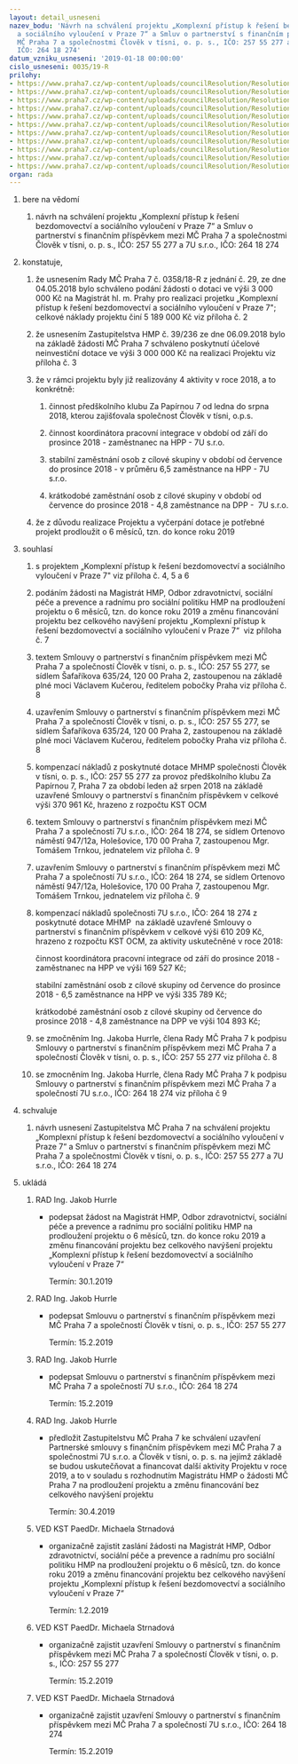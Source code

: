 ```yaml
---
layout: detail_usneseni
nazev_bodu: 'Návrh na schválení projektu „Komplexní přístup k řešení bezdomovectví
  a sociálního vyloučení v Praze 7“ a Smluv o partnerství s finančním příspěvkem mezi
  MČ Praha 7 a společnostmi Člověk v tísni, o. p. s., IČO: 257 55 277 a 7U s.r.o.,
  IČO: 264 18 274'
datum_vzniku_usneseni: '2019-01-18 00:00:00'
cislo_usneseni: 0035/19-R
prilohy:
- https://www.praha7.cz/wp-content/uploads/councilResolution/Resolutions/30520/export/P1_Duvodova_zprava_bezdomovectvi~423642.doc
- https://www.praha7.cz/wp-content/uploads/councilResolution/Resolutions/30520/export/P2_usnesenirmc_035818R_29_04052018_komplet~423641.pdf
- https://www.praha7.cz/wp-content/uploads/councilResolution/Resolutions/30520/export/P3_UsneseniZastupitelstvaHMPPDFeBookUsnesenic39_236verze11VEREJNE~423640.pdf
- https://www.praha7.cz/wp-content/uploads/councilResolution/Resolutions/30520/export/P4_Projekt_bezdomovectvi_18mesicu_FINAL~423639.docx
- https://www.praha7.cz/wp-content/uploads/councilResolution/Resolutions/30520/export/P5_Zmenafinancovaniaprodlouzeni_projektbezdomovectvi_FINAL~423638.xlsx
- https://www.praha7.cz/wp-content/uploads/councilResolution/Resolutions/30520/export/P6_casovyharmonogram_upraveny_24mesicu~423637.xlsx
- https://www.praha7.cz/wp-content/uploads/councilResolution/Resolutions/30520/export/P7_MCP7_zadostnaMHMP~423636.docx
- https://www.praha7.cz/wp-content/uploads/councilResolution/Resolutions/30520/export/P8_smlouva_CvT_VEREJNA~423635.pdf
- https://www.praha7.cz/wp-content/uploads/councilResolution/Resolutions/30520/export/P9_smlouva_7U_VEREJNA_FINAL~423633.pdf
- https://www.praha7.cz/wp-content/uploads/councilResolution/Resolutions/30520/export/navrhzmc_projektbezdomovectvi~423631.pdf
- https://www.praha7.cz/wp-content/uploads/councilResolution/Resolutions/30520/export/export~423765.pdf
organ: rada
---
```

<ol class="urzList_view" id="urzList">
<li class="urzClass1" id=""><span name="1">bere na vědomí</span> 
<ol class="urzOlClass decimal ">
<li class="urzClass2" style="TEXT-ALIGN: left" id=""><span><p>návrh na schválení projektu „Komplexní přístup k řešení bezdomovectví a sociálního vyloučení v Praze 7“ a Smluv o partnerství s finančním příspěvkem mezi MČ Praha 7 a společnostmi Člověk v tísni, o. p. s., IČO: 257 55 277 a 7U s.r.o., IČO: 264 18 274</p></span></li></ol></li>
<li class="urzClass1" id=""><span name="50">konstatuje,</span> 
<ol class="urzOlClass decimal ">
<li class="urzClass2" style="TEXT-ALIGN: left" id=""><span><p>že usnesením Rady MČ Praha 7 č. 0358/18-R z jednání č. 29, ze dne 04.05.2018 bylo schváleno podání žádosti o dotaci ve výši 3 000 000 Kč na Magistrát hl. m. Prahy pro realizaci projetku „Komplexní přístup k řešení bezdomovectví a sociálního vyloučení v Praze 7"; celkové náklady projektu&nbsp;činí 5 189 000 Kč viz příloha č. 2﻿</p></span></li>
<li class="urzClass2" style="TEXT-ALIGN: left" id=""><span><p>že usnesením Zastupitelstva HMP č. 39/236 ze dne 06.09.2018 bylo na základě žádosti MČ Praha 7 schváleno poskytnutí účelové neinvestiční dotace ve výši 3 000 000 Kč na realizaci Projektu viz příloha č. 3</p></span></li>
<li class="urzClass2" style="TEXT-ALIGN: left" id=""><span><p>že v rámci projektu byly již realizovány 4 aktivity v roce 2018, a to konkrétně:</p></span>
<ol class="urzUlClass">
<li class="urzClass3" style="TEXT-ALIGN: left" id=""><span><p>činnost předškolního klubu Za Papírnou 7 od ledna do srpna 2018, kterou zajišťovala společnost Člověk v tísni, o.p.s.</p></span></li>
<li class="urzClass3" style="TEXT-ALIGN: left" id=""><span><p>činnost&nbsp;koordinátora pracovní integrace v období od&nbsp;září&nbsp;do prosince 2018 - zaměstnanec na HPP - 7U s.r.o.</p></span></li>
<li class="urzClass3" style="TEXT-ALIGN: left" id=""><span><p>stabilní zaměstnání osob z cílové skupiny v období od července do prosince 2018 - v průměru&nbsp;6,5&nbsp;zaměstnance na&nbsp;HPP - 7U s.r.o.</p></span></li>
<li class="urzClass3" style="TEXT-ALIGN: left" id=""><span><p>krátkodobé zaměstnání osob z cílové skupiny v období od července do prosince 2018 -&nbsp;4,8 zaměstnance na&nbsp;DPP - &nbsp;7U s.r.o.</p></span></li></ol></li>
<li class="urzClass2" style="TEXT-ALIGN: left" id=""><span><p>že z důvodu realizace Projektu a vyčerpání dotace je&nbsp;potřebné projekt prodloužit o 6 měsíců, tzn. do konce roku 2019</p></span></li></ol></li>
<li class="urzClass1" id=""><span name="26">souhlasí</span> 
<ol class="urzOlClass decimal ">
<li class="urzClass2" style="TEXT-ALIGN: left" id=""><span><p>s projektem „Komplexní přístup k řešení bezdomovectví a sociálního vyloučení v Praze 7"&nbsp;viz příloha č. 4,&nbsp;5 a 6</p></span></li>
<li class="urzClass2" style="TEXT-ALIGN: left" id=""><span><p>podáním žádosti na Magistrát HMP,&nbsp;Odbor zdravotnictví, sociální péče a prevence a radnímu pro sociální politiku HMP&nbsp;na&nbsp;prodloužení projektu o 6 měsíců, tzn. do konce roku 2019 a změnu financování projektu&nbsp;bez&nbsp;celkového navýšení projektu „Komplexní přístup k řešení bezdomovectví a sociálního vyloučení v Praze 7“&nbsp;&nbsp;viz příloha č. 7</p></span></li>
<li class="urzClass2" style="TEXT-ALIGN: left" id=""><span><p>textem Smlouvy o partnerství s finančním příspěvkem mezi MČ Praha 7 a společností Člověk v tísni, o. p. s., IČO: 257 55 277, se sídlem Šafaříkova 635/24, 120 00 Praha 2, zastoupenou&nbsp;na základě plné moci Václavem Kučerou, ředitelem pobočky Praha&nbsp;viz příloha č. 8</p></span></li>
<li class="urzClass2" style="TEXT-ALIGN: left" id=""><span><p>uzavřením Smlouvy o partnerství s finančním příspěvkem mezi MČ Praha 7 a společností Člověk v tísni, o. p. s., IČO: 257 55 277, se sídlem Šafaříkova 635/24, 120 00 Praha 2, zastoupenou&nbsp;na základě plné moci Václavem Kučerou, ředitelem pobočky Praha viz příloha č. 8</p></span></li>
<li class="urzClass2" style="TEXT-ALIGN: left" id=""><span><p>kompenzací&nbsp;nákladů z poskytnuté dotace MHMP společnosti Člověk v tísni, o. p. s., IČO: 257 55 277&nbsp;za provoz předškolního klubu Za Papírnou 7, Praha 7&nbsp;za období leden až srpen 2018 na základě uzavřené Smlouvy o partnerství s finančním příspěvkem&nbsp;v celkové výši 370 961 Kč, hrazeno&nbsp;z rozpočtu KST OCM</p></span></li>
<li class="urzClass2" style="TEXT-ALIGN: left" id=""><span><p>textem Smlouvy o partnerství s finančním příspěvkem mezi MČ Praha 7 a společností&nbsp;7U s.r.o., IČO: 264 18 274, se sídlem Ortenovo náměstí 947/12a, Holešovice, 170 00 Praha 7, zastoupenou Mgr. Tomášem Trnkou, jednatelem&nbsp;viz příloha č. 9</p></span></li>
<li class="urzClass2" style="TEXT-ALIGN: left" id=""><span><p>uzavřením Smlouvy o partnerství s finančním příspěvkem mezi MČ Praha 7 a společností 7U s.r.o., IČO: 264 18 274, se sídlem Ortenovo náměstí 947/12a, Holešovice, 170 00 Praha 7, zastoupenou Mgr. Tomášem Trnkou, jednatelem viz příloha č. 9</p></span></li>
<li class="urzClass2" style="TEXT-ALIGN: left" id=""><span><p>kompenzací&nbsp;nákladů&nbsp;společnosti 7U s.r.o., IČO: 264 18 274 z poskytnuté dotace MHMP&nbsp; na základě uzavřené Smlouvy o partnerství s finančním příspěvkem v celkové výši 610 209 Kč, hrazeno z rozpočtu KST OCM, za aktivity&nbsp;uskutečněné v roce 2018:</p><p>činnost koordinátora pracovní integrace od&nbsp;září do prosince 2018 - zaměstnanec na HPP&nbsp;ve výši 169 527 Kč;</p><p>stabilní zaměstnání osob z cílové skupiny od července do prosince 2018 -&nbsp;6,5 zaměstnance na&nbsp;HPP ve výši 335 789 Kč;</p><p>krátkodobé zaměstnání osob z cílové skupiny od července do prosince 2018 - 4,8 zaměstnance na&nbsp;DPP ve výši 104 893 Kč;</p></span></li>
<li class="urzClass2" style="TEXT-ALIGN: left" id=""><span><p>se zmočněním Ing. Jakoba Hurrle, člena Rady MČ Praha 7 k podpisu Smlouvy o partnerství s finančním příspěvkem mezi MČ Praha 7 a společností Člověk v tísni, o. p. s., IČO: 257 55 277 viz příloha č. 8</p></span></li>
<li class="urzClass2" style="TEXT-ALIGN: left" id=""><span><p>se zmocněním Ing. Jakoba Hurrle, člena Rady MČ Praha 7 k podpisu Smlouvy o partnerství s finančním příspěvkem mezi MČ Praha 7 a společností 7U s.r.o., IČO: 264 18 274 viz příloha č 9</p></span></li></ol></li>
<li class="urzClass1" id=""><span name="24">schvaluje</span> 
<ol class="urzOlClass decimal ">
<li class="urzClass2" style="TEXT-ALIGN: left" id=""><span><p>návrh usnesení Zastupitelstva MČ Praha 7 na schválení projektu „Komplexní přístup k řešení bezdomovectví a sociálního vyloučení v Praze 7“ a Smluv o partnerství s finančním příspěvkem mezi MČ Praha 7 a společnostmi Člověk v tísni, o. p. s., IČO: 257 55 277 a 7U s.r.o., IČO: 264 18 274</p></span></li></ol></li><li class="urzClass1" id="urzUkoly"><span name="1">ukládá</span><ol class="urzOlClass"><li class="urzClass2"><span><p>RAD Ing. Jakob Hurrle</p></span><ul class="urzUlClass"><li class="urzClass3"><span><p>podepsat žádost na Magistrát HMP, Odbor zdravotnictví, sociální péče a prevence a radnímu pro sociální politiku HMP na prodloužení projektu o 6 měsíců, tzn. do konce roku 2019 a změnu financování projektu bez celkového navýšení projektu „Komplexní přístup k řešení bezdomovectví a sociálního vyloučení v Praze 7“</p></span><span class="urzUkolTermin">  Termín:&nbsp;30.1.2019</span></li></ul></li><li class="urzClass2"><span><p>RAD Ing. Jakob Hurrle</p></span><ul class="urzUlClass"><li class="urzClass3"><span><p>podepsat Smlouvu o partnerství s finančním příspěvkem mezi MČ Praha 7 a společností Člověk v tísni, o. p. s., IČO: 257 55 277</p></span><span class="urzUkolTermin">  Termín:&nbsp;15.2.2019</span></li></ul></li><li class="urzClass2"><span><p>RAD Ing. Jakob Hurrle</p></span><ul class="urzUlClass"><li class="urzClass3"><span><p>podepsat Smlouvu o partnerství s finančním příspěvkem mezi MČ Praha 7 a společností 7U s.r.o., IČO: 264 18 274</p></span><span class="urzUkolTermin">  Termín:&nbsp;15.2.2019</span></li></ul></li><li class="urzClass2"><span><p>RAD Ing. Jakob Hurrle</p></span><ul class="urzUlClass"><li class="urzClass3"><span><p>předložit Zastupitelstvu MČ Praha 7 ke schválení uzavření Partnerské smlouvy s finančním příspěvkem mezi MČ Praha 7 a společnostmi 7U s.r.o. a Člověk v tísni, o. p. s. na jejímž základě se budou uskutečňovat a financovat další aktivity Projektu v roce 2019, a to v souladu s rozhodnutím Magistrátu HMP o žádosti MČ Praha 7 na prodloužení projektu a změnu financování bez celkového navýšení projektu</p></span><span class="urzUkolTermin">  Termín:&nbsp;30.4.2019</span></li></ul></li><li class="urzClass2"><span><p>VED KST PaedDr. Michaela Strnadová</p></span><ul class="urzUlClass"><li class="urzClass3"><span><p>organizačně zajistit zaslání žádosti na Magistrát HMP, Odbor zdravotnictví, sociální péče a prevence a radnímu pro sociální politiku HMP na prodloužení projektu o 6 měsíců, tzn. do konce roku 2019 a změnu financování projektu bez celkového navýšení projektu „Komplexní přístup k řešení bezdomovectví a sociálního vyloučení v Praze 7“</p></span><span class="urzUkolTermin">  Termín:&nbsp;1.2.2019</span></li></ul></li><li class="urzClass2"><span><p>VED KST PaedDr. Michaela Strnadová</p></span><ul class="urzUlClass"><li class="urzClass3"><span><p>organizačně zajistit uzavření Smlouvy o partnerství s finančním příspěvkem mezi MČ Praha 7 a společností Člověk v tísni, o. p. s., IČO: 257 55 277</p></span><span class="urzUkolTermin">  Termín:&nbsp;15.2.2019</span></li></ul></li><li class="urzClass2"><span><p>VED KST PaedDr. Michaela Strnadová</p></span><ul class="urzUlClass"><li class="urzClass3"><span><p>organizačně zajistit uzavření Smlouvy o partnerství s finančním příspěvkem mezi MČ Praha 7 a společností 7U s.r.o., IČO: 264 18 274</p></span><span class="urzUkolTermin">  Termín:&nbsp;15.2.2019</span></li></ul></li></ol></li>
</ol>